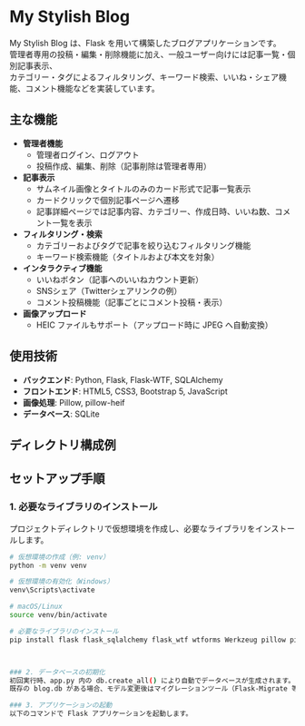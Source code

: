 # My Stylish Blog

My Stylish Blog は、Flask を用いて構築したブログアプリケーションです。  
管理者専用の投稿・編集・削除機能に加え、一般ユーザー向けには記事一覧・個別記事表示、  
カテゴリー・タグによるフィルタリング、キーワード検索、いいね・シェア機能、コメント機能などを実装しています。

## 主な機能

- **管理者機能**
  - 管理者ログイン、ログアウト
  - 投稿作成、編集、削除（記事削除は管理者専用）
- **記事表示**
  - サムネイル画像とタイトルのみのカード形式で記事一覧表示
  - カードクリックで個別記事ページへ遷移
  - 記事詳細ページでは記事内容、カテゴリー、作成日時、いいね数、コメント一覧を表示
- **フィルタリング・検索**
  - カテゴリーおよびタグで記事を絞り込むフィルタリング機能
  - キーワード検索機能（タイトルおよび本文を対象）
- **インタラクティブ機能**
  - いいねボタン（記事へのいいねカウント更新）
  - SNSシェア（Twitterシェアリンクの例）
  - コメント投稿機能（記事ごとにコメント投稿・表示）
- **画像アップロード**
  - HEIC ファイルもサポート（アップロード時に JPEG へ自動変換）
  
## 使用技術

- **バックエンド**: Python, Flask, Flask-WTF, SQLAlchemy  
- **フロントエンド**: HTML5, CSS3, Bootstrap 5, JavaScript  
- **画像処理**: Pillow, pillow-heif  
- **データベース**: SQLite

## ディレクトリ構成例



## セットアップ手順

### 1. 必要なライブラリのインストール

プロジェクトディレクトリで仮想環境を作成し、必要なライブラリをインストールします。

```bash
# 仮想環境の作成（例: venv）
python -m venv venv

# 仮想環境の有効化（Windows）
venv\Scripts\activate

# macOS/Linux
source venv/bin/activate

# 必要なライブラリのインストール
pip install flask flask_sqlalchemy flask_wtf wtforms Werkzeug pillow pillow-heif



### 2. データベースの初期化
初回実行時、app.py 内の db.create_all() により自動でデータベースが生成されます。
既存の blog.db がある場合、モデル変更後はマイグレーションツール（Flask-Migrate 等）を利用してください。

### 3. アプリケーションの起動
以下のコマンドで Flask アプリケーションを起動します。
